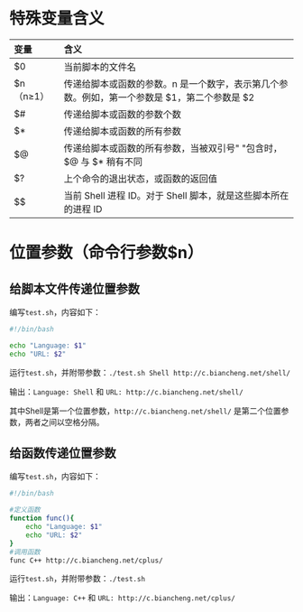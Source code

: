 # 特殊变量含义

| 变量 | 含义 |
| :----| :---- |
| $0 | 当前脚本的文件名 |
| $n（n≥1）| 传递给脚本或函数的参数。n 是一个数字，表示第几个参数。例如，第一个参数是 $1，第二个参数是 $2 |
| $# | 传递给脚本或函数的参数个数 |
| $* | 传递给脚本或函数的所有参数 |
| $@ | 传递给脚本或函数的所有参数，当被双引号" "包含时，$@ 与 $* 稍有不同 |
| $? | 上个命令的退出状态，或函数的返回值 |
| $$ | 当前 Shell 进程 ID。对于 Shell 脚本，就是这些脚本所在的进程 ID |

# 位置参数（命令行参数$n）
## **给脚本文件传递位置参数**

编写`test.sh`，内容如下：
```bash
#!/bin/bash

echo "Language: $1"
echo "URL: $2"
```

运行`test.sh`，并附带参数：`./test.sh Shell http://c.biancheng.net/shell/`

输出：`Language: Shell` 和 `URL: http://c.biancheng.net/shell/`

其中Shell是第一个位置参数，`http://c.biancheng.net/shell/` 是第二个位置参数，两者之间以空格分隔。

## **给函数传递位置参数**

编写`test.sh`，内容如下：
```bash
#!/bin/bash

#定义函数
function func(){
    echo "Language: $1"
    echo "URL: $2"
}
#调用函数
func C++ http://c.biancheng.net/cplus/
```

运行`test.sh`，并附带参数：`./test.sh`

输出：`Language: C++` 和 `URL: http://c.biancheng.net/cplus/`